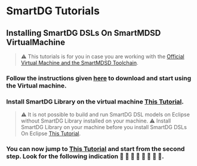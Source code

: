 # SmartDG Tutorials
## Installing SmartDG DSLs On SmartMDSD VirtualMachine

> :warning: This tutorials is for you in case you are working with the [Official Virtual Machine and the SmartMDSD Toolchain](https://wiki.servicerobotik-ulm.de/tutorials:launching-vm-and-toolchain:start).

### Follow the instructions given [here](https://wiki.servicerobotik-ulm.de/tutorials:launching-vm-and-toolchain:start) to download and start using the Virtual machine.

### Install SmartDG Library on the virtual machine [This Tutorial](../01_02_Installing_SmartDG_Library/README.md).
> :warning: It is not possible to build and run SmartDG DSL models on Eclipse without SmartDG Library installed on your machine.
> :warning: Install SmartDG Library on your machine before you install SmartDG DSLs On Eclipse [This Tutorial](../01_02_Installing_SmartDG_Library/README.md).

### You can now jump to [This Tutorial](../02_01_Installing_SmartDG_DSLs_On_Eclipse/README.md) and start from the second step. Look for the following indication :balloon: :balloon: :balloon: :balloon: :balloon: :balloon: :balloon: :balloon:.

